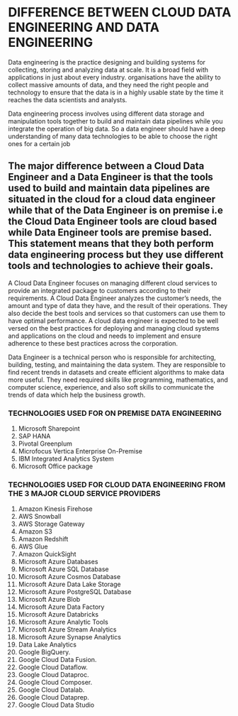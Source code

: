 # DIFFERENCE BETWEEN CLOUD DATA ENGINEERING AND DATA ENGINEERING
Data engineering is the practice designing and building systems for collecting, storing and analyzing data at scale. It is a broad field with applications in just about every industry. organisations have the ability to collect massive amounts of data, and they need the right people and technology to ensure that the data is in a highly usable state by the time it reaches the data scientists and analysts.

Data engineering process involves using different data storage and manipulation tools together to build and maintain data pipelines while you integrate the operation of big data. So a data engineer should have a deep understanding of many data technologies to be able to choose the right ones for a certain job
  
  
 ## The major difference between a Cloud Data Engineer and a Data Engineer is that the tools used to build and maintain data pipelines are situated in the cloud for a cloud data engineer  while that of the Data Engineer is on premise i.e the Cloud Data Engineer tools are cloud based while Data Engineer tools are premise based. This statement means that they both perform data engineering process but they use different tools and technologies to achieve their goals. 



A Cloud Data Engineer focuses on managing different cloud services to provide an integrated package to customers according to their requirements. A Cloud Data Engineer analyzes the customer’s needs, the amount and type of data they have, and the result of their operations. They also decide the best tools and services so that customers can use them to have optimal performance. A cloud data engineer is expected to be well versed on the best practices for deploying and managing cloud systems and applications on the cloud and needs to implement and ensure adherence to these best practices across the corporation. 

Data Engineer is a technical person who is responsible for architecting, building, testing, and maintaining the data system. They are responsible to find recent trends in datasets and create efficient algorithms to make data more useful. They need required skills like programming, mathematics, and computer science, experience, and also soft skills to communicate the trends of data which help the business growth.



### TECHNOLOGIES USED FOR ON PREMISE DATA ENGINEERING
1. Microsoft Sharepoint
2. SAP HANA
3. Pivotal Greenplum
4. Microfocus Vertica Enterprise On-Premise
5. IBM Integrated Analytics System
6. Microsoft Office package

### TECHNOLOGIES USED FOR CLOUD DATA ENGINEERING FROM THE 3 MAJOR CLOUD SERVICE PROVIDERS
1. Amazon Kinesis Firehose
2. AWS Snowball
3. AWS Storage Gateway
4. Amazon S3
5. Amazon Redshift
6. AWS Glue
7. Amazon QuickSight
8. Microsoft Azure Databases
9. Microsoft Azure SQL Database
10. Microsoft Azure Cosmos Database
11. Microsoft Azure Data Lake Storage
12. Microsoft Azure PostgreSQL Database
13. Microsoft Azure Blob
14. Microsoft Azure Data Factory
15. Microsoft Azure Databricks
16. Microsoft Azure Analytic Tools
17. Microsoft Azure Stream Analytics
18. Microsoft Azure Synapse Analytics
19. Data Lake Analytics
20. Google BigQuery.
21. Google Cloud Data Fusion.
22. Google Cloud Dataflow.
23. Google Cloud Dataproc.
24. Google Cloud Composer.
25. Google Cloud Datalab.
26. Google Cloud Dataprep.
27. Google Cloud Data Studio